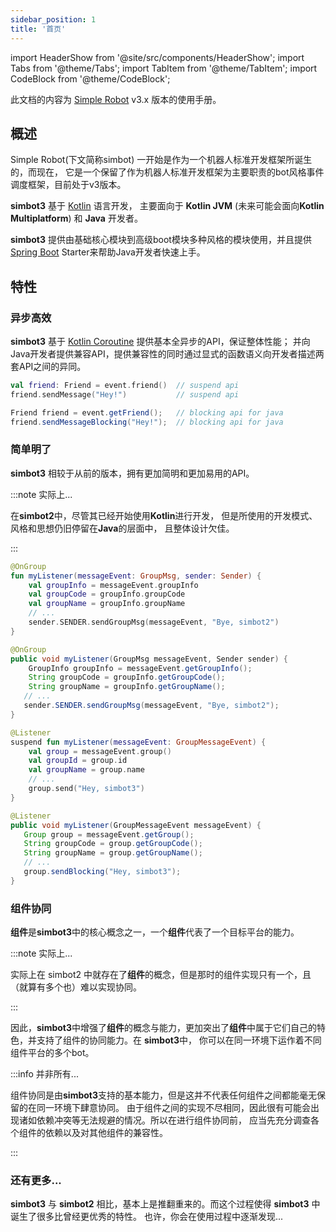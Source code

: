 ```yaml
---
sidebar_position: 1
title: '首页'
---
```


import HeaderShow from '@site/src/components/HeaderShow';
import Tabs from '@theme/Tabs';
import TabItem from '@theme/TabItem';
import CodeBlock from '@theme/CodeBlock';

<HeaderShow />

此文档的内容为 [Simple Robot](https://github.com/ForteScarlet/simpler-robot) v3.x 版本的使用手册。



## 概述
Simple Robot(下文简称simbot) 一开始是作为一个机器人标准开发框架所诞生的，而现在，
它是一个保留了作为机器人标准开发框架为主要职责的bot风格事件调度框架，目前处于v3版本。

**simbot3** 基于 [Kotlin](https://kotlinlang.org/) 语言开发，
主要面向于 **Kotlin JVM** (未来可能会面向**Kotlin Multiplatform**) 和 **Java** 开发者。

**simbot3** 提供由基础核心模块到高级boot模块多种风格的模块使用，并且提供[Spring Boot](https://spring.io/projects/spring-boot) Starter来帮助Java开发者快速上手。

## 特性

### 异步高效

**simbot3** 基于 [Kotlin Coroutine](https://kotlinlang.org/docs/coroutines-guide.html) 
提供基本全异步的API，保证整体性能； 并向Java开发者提供兼容API，提供兼容性的同时通过显式的函数语义向开发者描述两套API之间的异同。

<Tabs groupId="code">
<TabItem value="Kotlin">

```kotlin
val friend: Friend = event.friend()  // suspend api
friend.sendMessage("Hey!")           // suspend api
```

</TabItem>
<TabItem value="Java">

```java
Friend friend = event.getFriend();   // blocking api for java
friend.sendMessageBlocking("Hey!");  // blocking api for java
```

</TabItem>
</Tabs>



### 简单明了

**simbot3** 相较于从前的版本，拥有更加简明和更加易用的API。


<Tabs groupId="simbot-history-version">
<TabItem value="simbot2">

:::note 实际上...

在**simbot2**中，尽管其已经开始使用**Kotlin**进行开发，
但是所使用的开发模式、风格和思想仍旧停留在**Java**的层面中，
且整体设计欠佳。

:::

<Tabs groupId="code">
<TabItem value="Kotlin">

```kotlin
@OnGroup
fun myListener(messageEvent: GroupMsg, sender: Sender) {
    val groupInfo = messageEvent.groupInfo
    val groupCode = groupInfo.groupCode
    val groupName = groupInfo.groupName
    // ...
    sender.SENDER.sendGroupMsg(messageEvent, "Bye, simbot2")
}

```

</TabItem>
<TabItem value="Java">

```java
@OnGroup
public void myListener(GroupMsg messageEvent, Sender sender) {
    GroupInfo groupInfo = messageEvent.getGroupInfo();
    String groupCode = groupInfo.getGroupCode();
    String groupName = groupInfo.getGroupName();
   // ...
   sender.SENDER.sendGroupMsg(messageEvent, "Bye, simbot2");
}
```

</TabItem>
</Tabs>

</TabItem>
<TabItem value="simbot3">

<Tabs groupId="code">
<TabItem value="Kotlin">

```kotlin
@Listener
suspend fun myListener(messageEvent: GroupMessageEvent) {
    val group = messageEvent.group()
    val groupId = group.id
    val groupName = group.name
    // ...
    group.send("Hey, simbot3")
}
```

</TabItem>
<TabItem value="Java">

```java
@Listener
public void myListener(GroupMessageEvent messageEvent) {
   Group group = messageEvent.getGroup();
   String groupCode = group.getGroupCode();
   String groupName = group.getGroupName();
   // ...
   group.sendBlocking("Hey, simbot3");
}
```

</TabItem>
</Tabs>

</TabItem>
</Tabs>

### 组件协同
**组件**是**simbot3**中的核心概念之一，一个**组件**代表了一个目标平台的能力。

:::note 实际上...

实际上在 simbot2 中就存在了**组件**的概念，但是那时的组件实现只有一个，且（就算有多个也）难以实现协同。

:::

因此，**simbot3**中增强了**组件**的概念与能力，更加突出了**组件**中属于它们自己的特色，并支持了组件的协同能力。在 **simbot3**中，
你可以在同一环境下运作着不同组件平台的多个bot。

:::info 并非所有...

组件协同是由**simbot3**支持的基本能力，但是这并不代表任何组件之间都能毫无保留的在同一环境下肆意协同。
由于组件之间的实现不尽相同，因此很有可能会出现诸如依赖冲突等无法规避的情况。所以在进行组件协同前，
应当先充分调查各个组件的依赖以及对其他组件的兼容性。

:::

### 还有更多...
**simbot3** 与 **simbot2** 相比，基本上是推翻重来的。而这个过程使得 **simbot3** 中诞生了很多比曾经更优秀的特性。
也许，你会在使用过程中逐渐发现...
